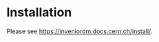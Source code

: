 <!--
 Copyright (c) 2022 CESNET

 This software is released under the MIT License.
 https://opensource.org/licenses/MIT
-->

# Installation

Please see <https://inveniordm.docs.cern.ch/install/>.

